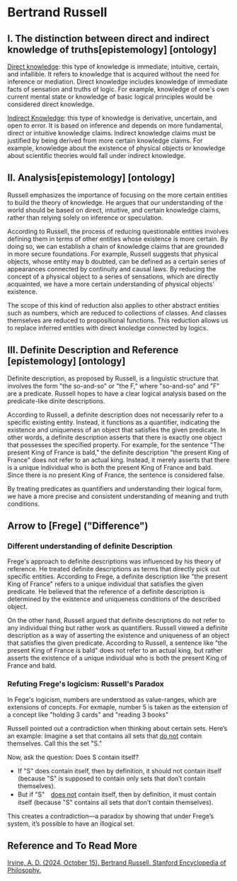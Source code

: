 # Bertrand Russell

## I. The distinction between direct and indirect knowledge of truths[epistemology] [ontology]

<span style = "text-decoration: underline;">Direct knowledge</span>: this type of knowledge is immediate, intuitive, certain, and infallible. It refers to knowledge that is acquired without the need for inference or mediation. Direct knowledge includes knowledge of immediate facts of sensation and truths of logic. For example, knowledge of one's own current mental state or knowledge of basic logical principles would be considered direct knowledge.

<span style = "text-decoration: underline;">Indirect Knowledge</span>: this type of knowledge is derivative, uncertain, and open to error. It is based on inference and depends on more fundamental, direct or intuitive knowledge claims. Indirect knowledge claims must be justified by being derived from more certain knowledge claims. For example, knowledge about the existence of physical objects or knowledge about scientific theories would fall under indirect knowledge.

## II. Analysis[epistemology] [ontology]
Russell emphasizes the importance of focusing on the more certain entities to build the theory of knowledge. He argues that our understanding of the world should be based on direct, intuitive, and certain knowledge claims, rather than relying solely on inference or speculation.

According to Russell, the process of reducing questionable entities involves defining them in terms of other entities whose existence is more certain. By doing so, we can establish a chain of knowledge claims that are grounded in more secure foundations. For example, Russell suggests that physical objects, whose entity may b doubted, can be defined as a certain series of appearances connected by continuity and causal laws. By reducing the concept of a physical object to a series of sensations, which are directly acquainted, we have a more certain understanding of physical objects' existence.

The scope of this kind of reduction also applies to other abstract entities such as numbers, which are reduced to collections of classes. And classes themselves are reduced to propositional functions. This reduction allows us to replace inferred entities with direct knoledge connected by logics.

## III. Definite Description and Reference [epistemology] [ontology]

Definite description, as proposed by Russell, is a linguistic structure that involves the form "the so-and-so" or "the F," where "so-and-so" and "F" are a predicate. Russell hopes to have a clear logical analysis based on the predicate-like dinite descriptions.

According to Russell, a definite description does not necessarily refer to a specific existing entity. Instead, it functions as a quantifier, indicating the existence and uniqueness of an object that satisfies the given predicate. In other words, a definite description asserts that there is exactly one object that possesses the specified property. For example, for the sentence "The present King of France is bald," the definite description "the present King of France" does not refer to an actual king. Instead, it merely asserts that there is a unique individual who is both the present King of France and bald. Since there is no present King of France, the sentence is considered false.

By treating predicates as quantifiers and understanding their logical form, we have a more precise and consistent understanding of meaning and truth conditions.


## Arrow to [Frege] ("Difference")

### Different understanding of definite Description

Frege's approach to definite descriptions was influenced by his theory of reference. He treated definite descriptions as terms that directly pick out specific entities. According to Frege, a definite description like "the present King of France" refers to a unique individual that satisfies the given predicate. He believed that the reference of a definite description is determined by the existence and uniqueness conditions of the described object.

On the other hand, Russell argued that definite descriptions do not refer to any individual thing but rather work as quantifiers. Russell viewed a definite description as a way of asserting the existence and uniqueness of an object that satisfies the given predicate. According to Russell, a sentence like "the present King of France is bald" does not refer to an actual king, but rather asserts the existence of a unique individual who is both the present King of France and bald.

### Refuting Frege's logicism: Russell's Paradox

In Fege's logicism, numbers are understood as value-ranges, which are extensions of concepts. For exmaple, number 5 is taken as the extension of a concept like "holding 3 cards" and "reading 3 books"

Russell pointed out a contradiction when thinking about certain sets. Here’s an example: Imagine a set that contains all sets that <u>do not</u> contain themselves. Call this the set "S." 

Now, ask the question: Does S contain itself?

- If "S" does contain itself, then by definition, it should not contain itself (because "S" is supposed to contain only sets that don’t contain themselves).
- But if "S"　<span style = "text-decoration: underline;">does not</span> contain itself, then by definition, it must contain itself (because "S" contains all sets that don’t contain themselves).

This creates a contradiction—a paradox by showing that  under Frege’s system, it’s possible to have an illogical set.

## Reference and To Read More

[Irvine, A. D. (2024, October 15). Bertrand Russell. Stanford Encyclopedia of Philosophy.](https://plato.stanford.edu/entries/russell/#pagetopright)


